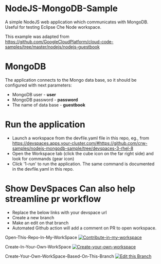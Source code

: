 # NodeJS-MongoDB-Sample
A simple NodeJS web application which communicates with MongoDB. Useful for testing Eclipse Che Node workspace.

This example was adapted from https://github.com/GoogleCloudPlatform/cloud-code-samples/tree/master/nodejs/nodejs-guestbook

# MongoDB
The application connects to the Mongo data base, so it should be configured with next parameters:
- MongoDB user - <b>user</b>
- MongoDB password - <b>password</b>
- The name of data base - <b>guestbook</b>

#  Run the application
- Launch a workspace from the devfile.yaml file in this repo, eg., from https://devspaces.apps.your-cluster.com/#https://github.com/crw-samples/nodejs-mongodb-sample/tree/devspaces-3-rhel-8
- Open the Workspace tab (click the cube icon on the far right side) and look for commands (gear icon)
- Click '1-run' to run the application. The same command is documented in the devfile.yaml in this repo.

# Show DevSpaces Can also help streamline pr workflow
- Replace the below links with your devspace url
- Create a new branch
- Make an edit on that branch
- Automated Github action will add a comment on PR to open workspace.

Open-This-Repo-In-My-WorkSpace
[![Contribute-in-my-workspace](https://www.eclipse.org/che/contribute.svg)](https://devspaces.apps.cluster1.sandbox1980.opentlc.com/#https://github.com/MoOyeg/nodejs-mongodb-sample-dev.git)

Create-In-Your-Own-WorkSpace
[![Create-your-own-workspace](https://www.eclipse.org/che/contribute.svg)](https://devspaces.apps.cluster1.sandbox1980.opentlc.com/#https://github.com/MoOyeg/nodejs-mongodb-sample-dev.git?new)

Create-Your-Own-WorkSpace-Based-On-This-Branch
[![Edit this Branch](https://www.eclipse.org/che/contribute.svg)](https://devspaces.apps.cluster1.sandbox1980.opentlc.com/#https://github.com/MoOyeg/nodejs-mongodb-sample-dev.git/tree/test3?new)
